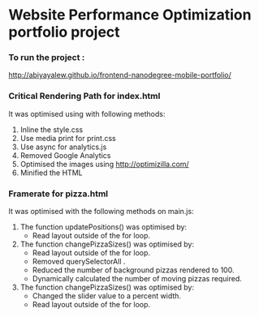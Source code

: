 # Website Performance Optimization portfolio project

### To run the project :

http://abiyayalew.github.io/frontend-nanodegree-mobile-portfolio/

###  Critical Rendering Path for index.html

It was optimised using with following methods:

1. Inline the style.css 
2. Use media print for print.css
3. Use async for analytics.js
3. Removed Google Analytics
4. Optimised the images using  http://optimizilla.com/
5. Minified the HTML

### Framerate for pizza.html 
It was optimised with the following methods on main.js:

1. The function updatePositions() was optimised by: 
      * Read layout outside of the for loop.
2. The function changePizzaSizes() was optimised by:
      * Read layout outside of the for loop.
      * Removed querySelectorAll .
      * Reduced the number of background pizzas rendered to 100.
      * Dynamically calculated the number of moving pizzas required.
3. The function changePizzaSizes() was optimised by: 
      * Changed the slider value to a percent width.
      * Read layout outside of the for loop.






